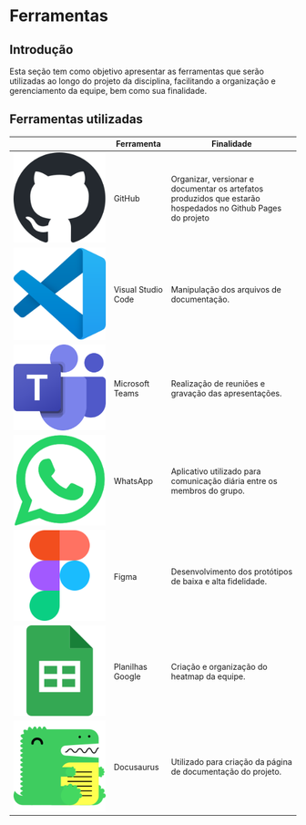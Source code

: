 # Ferramentas

## Introdução

Esta seção tem como objetivo apresentar as ferramentas que serão utilizadas ao longo do projeto da disciplina, facilitando a organização e gerenciamento da equipe, bem como sua finalidade.

## Ferramentas utilizadas

|         | Ferramenta | Finalidade |
|---------|------------|------------|
| <img src="../planejamento/assets/github-mark.svg" class="gitLogo" alt="GitHub" /> | GitHub | Organizar, versionar e documentar os artefatos produzidos que estarão hospedados no Github Pages do projeto  |
| ![Visual Studio Code](../planejamento/assets/vscode.svg) | Visual Studio Code | Manipulação dos arquivos de documentação. |
| <img src="../planejamento/assets/microsoft-teams.svg" class="msLogo" alt="Microsoft Teams" /> | Microsoft Teams | Realização de reuniões e gravação das apresentações. |
| ![WhatsApp](../planejamento/assets/whatsapp.svg) | WhatsApp | Aplicativo utilizado para comunicação diária entre os membros do grupo. |
| ![Figma](../planejamento/assets/figma.svg) | Figma | Desenvolvimento dos protótipos de baixa e alta fidelidade. |
| ![Planilhas Google](../planejamento/assets/google-sheets.svg) | Planilhas Google | Criação e organização do heatmap da equipe. |
| ![Docusaurus](../planejamento/assets/docusaurus.svg) | Docusaurus | Utilizado para criação da página de documentação do projeto. |